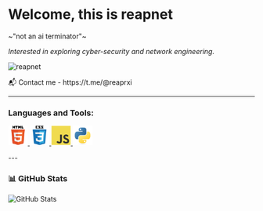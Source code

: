 # **Welcome, this is reapnet** 

~"not an ai terminator"~

*Interested in exploring cyber-security and network engineering.*

<p align="left"> <img src="https://komarev.com/ghpvc/?username=reapnet&label=Profile%20views&color=0e75b6&style=flat" alt="reapnet" /> </p>
📬 Contact me - https://t.me/@reaprxi

---



<h3 align="left">Languages and Tools:</h3>
<p align="left"> <a href="https://www.w3schools.com/html/" target="_blank" rel="noreferrer"> <img src="https://raw.githubusercontent.com/devicons/devicon/master/icons/html5/html5-original-wordmark.svg" alt="HTML" width="40" height="40"/> </a> <a href="https://www.w3schools.com/css/" target="_blank" rel="noreferrer"> <img src="https://raw.githubusercontent.com/devicons/devicon/master/icons/css3/css3-original-wordmark.svg" alt="css3" width="40" height="40"/> </a> <a href="https://developer.mozilla.org/en-US/docs/Web/JavaScript" target="_blank" rel="noreferrer"> <img src="https://raw.githubusercontent.com/devicons/devicon/master/icons/javascript/javascript-original.svg" alt="javascript" width="40" height="40"/> </a> <a href="https://www.python.org/" target="_blank" rel="noreferrer"> <img src="https://raw.githubusercontent.com/devicons/devicon/master/icons/python/python-original.svg" alt="python" width="40" height="40"/> </a> </p>
---

### 📊 GitHub Stats

![GitHub Stats](https://github-readme-stats.vercel.app/api?username=reapnet&show_icons=true&theme=tokyonight)
